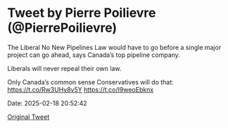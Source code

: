 # Tweet by Pierre Poilievre (@PierrePoilievre)

The Liberal No New Pipelines Law would have to go before a single major project can go ahead, says Canada’s top pipeline company.

Liberals will never repeal their own law.

Only Canada’s common sense Conservatives will do that: https://t.co/Rw3UHv8v5Y https://t.co/I9weoEbknx

Date: 2025-02-18 20:52:42

[Original Tweet](https://x.com/PierrePoilievre/status/1891954015119773757)
